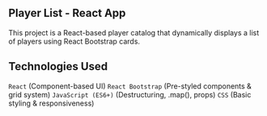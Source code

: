 ## Player List - React App
This project is a React-based player catalog that dynamically displays a list of players using React Bootstrap cards.

## Technologies Used
`React` (Component-based UI)
`React Bootstrap` (Pre-styled components & grid system)
`JavaScript (ES6+)` (Destructuring, .map(), props)
`CSS` (Basic styling & responsiveness)